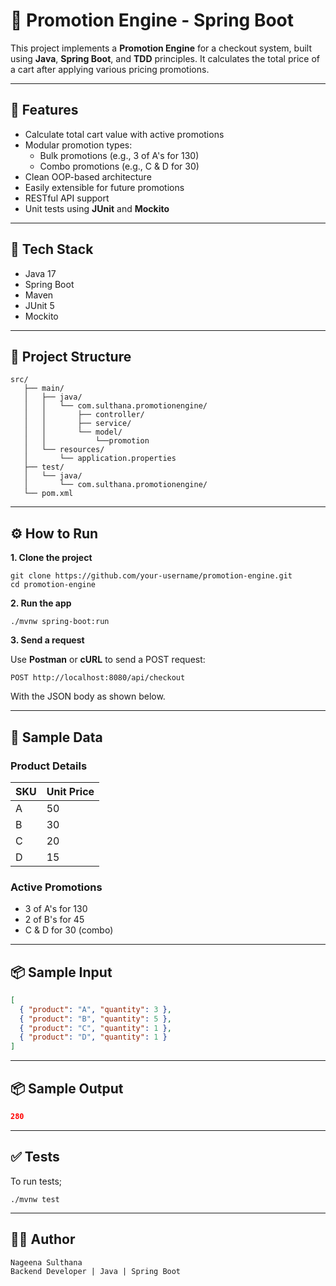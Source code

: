 # 🛒 Promotion Engine - Spring Boot

This project implements a **Promotion Engine** for a checkout system, built using **Java**, **Spring Boot**, and **TDD** principles. It calculates the total price of a cart after applying various pricing promotions.

---

## 🚀 Features

- Calculate total cart value with active promotions
- Modular promotion types:
    - Bulk promotions (e.g., 3 of A's for 130)
    - Combo promotions (e.g., C & D for 30)
- Clean OOP-based architecture
- Easily extensible for future promotions
- RESTful API support
- Unit tests using **JUnit** and **Mockito**

---

## 🧰 Tech Stack
* Java 17
* Spring Boot
* Maven
* JUnit 5
* Mockito

---

## 📁 Project Structure
```text
src/
   ├── main/
   │   ├── java/
   │   │   └── com.sulthana.promotionengine/
   │   │       ├── controller/
   │   │       ├── service/
   │   │       └── model/
   │   │           └──promotion
   │   └── resources/
   │       └── application.properties
   ├── test/
   │   └── java/
   │       └── com.sulthana.promotionengine/
   └── pom.xml
```

---

## ⚙️ How to Run

**1. Clone the project**
```
git clone https://github.com/your-username/promotion-engine.git
cd promotion-engine
```

**2. Run the app**
```
./mvnw spring-boot:run
```

**3. Send a request**

Use **Postman** or **cURL** to send a POST request:
```
POST http://localhost:8080/api/checkout
```
With the JSON body as shown below.

---

## 🧪 Sample Data

### Product Details

| SKU | Unit Price |
|-----|------------|
| A   | 50         |
| B   | 30         |
| C   | 20         |
| D   | 15         |

### Active Promotions

- 3 of A's for 130
- 2 of B's for 45
- C & D for 30 (combo)

---

## 📦 Sample Input

```json
[
  { "product": "A", "quantity": 3 },
  { "product": "B", "quantity": 5 },
  { "product": "C", "quantity": 1 },
  { "product": "D", "quantity": 1 }
]
```

---

## 📦 Sample Output

```json
280
```

---

## ✅ Tests

To run tests;
```text
./mvnw test
```

---

## 👩‍💻 Author

```text
Nageena Sulthana
Backend Developer | Java | Spring Boot
```
